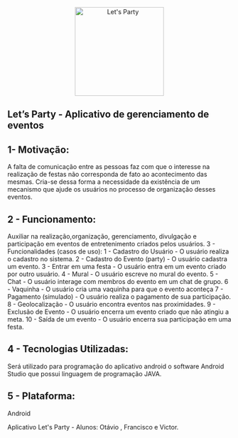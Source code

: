 <p align="center">
  <a href="https://github.com/equipeletsparty/letsparty" target="_blank" >
    <img alt="Let's Party" src="https://imageshack.com/a/img922/7909/bVv733.jpg" width="200" />
  </a>
</p>

## Let’s Party - Aplicativo de gerenciamento de eventos

## 1- Motivação:

A falta de comunicação entre as pessoas faz com que o interesse na realização
de festas não corresponda de fato ao acontecimento das mesmas. Cria-se dessa
forma a necessidade da existência de um mecanismo que ajude os usuários no
processo de organização desses eventos.

## 2 - Funcionamento:

Auxiliar na realização,organização, gerenciamento, divulgação e participação
em eventos de entretenimento criados pelos usuários.
3 - Funcionalidades (casos de uso):
1 - Cadastro do Usuário - O usuário realiza o cadastro no sistema.
2 - Cadastro do Evento (party) - O usuário cadastra um evento.
3 - Entrar em uma festa - O usuário entra em um evento criado por outro
usuário.
4 - Mural - O usuário escreve no mural do evento.
5 - Chat - O usuário interage com membros do evento em um chat de grupo.
6 - Vaquinha - O usuário cria uma vaquinha para que o evento aconteça
7 - Pagamento (simulado) - O usuário realiza o pagamento de sua participação.
8 - Geolocalização - O usuário encontra eventos nas proximidades.
9 - Exclusão de Evento - O usuário encerra um evento criado que não atingiu a
meta.
10 - Saída de um evento - O usuário encerra sua participação em uma festa.

## 4 - Tecnologias Utilizadas:
Será utilizado para programação do aplicativo android o software Android
Studio que possui linguagem de programação JAVA.

## 5 - Plataforma:

Android

Aplicativo Let's Party - Alunos: Otávio , Francisco e Victor.
